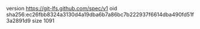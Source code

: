 version https://git-lfs.github.com/spec/v1
oid sha256:ec26fbb8324a3130d4a19dba6b7a86bc7b222937f6614dba490fd51f3a2891d9
size 1091

